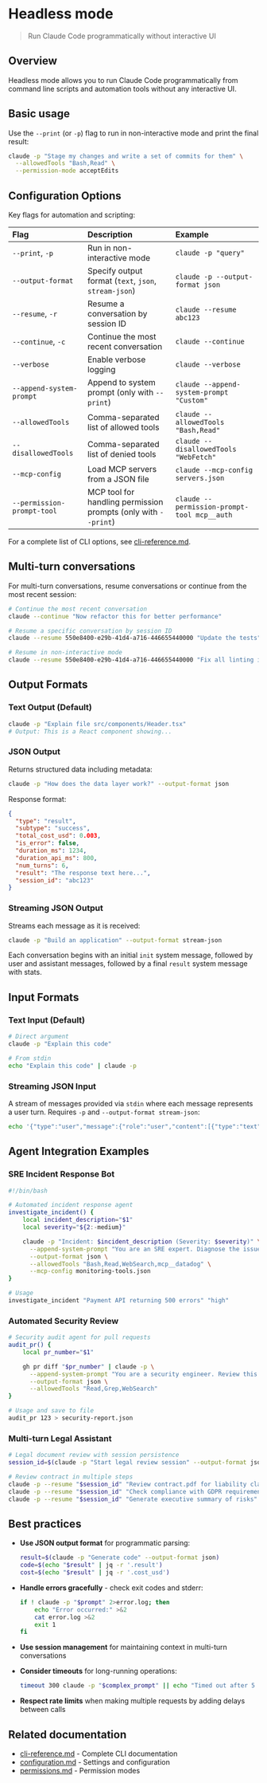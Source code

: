# Headless mode

> Run Claude Code programmatically without interactive UI

## Overview

Headless mode allows you to run Claude Code programmatically from command line scripts and automation tools without any interactive UI.

## Basic usage

Use the `--print` (or `-p`) flag to run in non-interactive mode and print the final result:

```bash
claude -p "Stage my changes and write a set of commits for them" \
  --allowedTools "Bash,Read" \
  --permission-mode acceptEdits
```

## Configuration Options

Key flags for automation and scripting:

| Flag                       | Description                                                     | Example                                  |
| :------------------------- | :-------------------------------------------------------------- | :--------------------------------------- |
| `--print`, `-p`            | Run in non-interactive mode                                     | `claude -p "query"`                      |
| `--output-format`          | Specify output format (`text`, `json`, `stream-json`)           | `claude -p --output-format json`         |
| `--resume`, `-r`           | Resume a conversation by session ID                             | `claude --resume abc123`                 |
| `--continue`, `-c`         | Continue the most recent conversation                           | `claude --continue`                      |
| `--verbose`                | Enable verbose logging                                          | `claude --verbose`                       |
| `--append-system-prompt`   | Append to system prompt (only with `--print`)                   | `claude --append-system-prompt "Custom"` |
| `--allowedTools`           | Comma-separated list of allowed tools                           | `claude --allowedTools "Bash,Read"`      |
| `--disallowedTools`        | Comma-separated list of denied tools                            | `claude --disallowedTools "WebFetch"`    |
| `--mcp-config`             | Load MCP servers from a JSON file                               | `claude --mcp-config servers.json`       |
| `--permission-prompt-tool` | MCP tool for handling permission prompts (only with `--print`)  | `claude --permission-prompt-tool mcp__auth` |

For a complete list of CLI options, see [cli-reference.md](cli-reference.md).

## Multi-turn conversations

For multi-turn conversations, resume conversations or continue from the most recent session:

```bash
# Continue the most recent conversation
claude --continue "Now refactor this for better performance"

# Resume a specific conversation by session ID
claude --resume 550e8400-e29b-41d4-a716-446655440000 "Update the tests"

# Resume in non-interactive mode
claude --resume 550e8400-e29b-41d4-a716-446655440000 "Fix all linting issues" --no-interactive
```

## Output Formats

### Text Output (Default)

```bash
claude -p "Explain file src/components/Header.tsx"
# Output: This is a React component showing...
```

### JSON Output

Returns structured data including metadata:

```bash
claude -p "How does the data layer work?" --output-format json
```

Response format:

```json
{
  "type": "result",
  "subtype": "success",
  "total_cost_usd": 0.003,
  "is_error": false,
  "duration_ms": 1234,
  "duration_api_ms": 800,
  "num_turns": 6,
  "result": "The response text here...",
  "session_id": "abc123"
}
```

### Streaming JSON Output

Streams each message as it is received:

```bash
claude -p "Build an application" --output-format stream-json
```

Each conversation begins with an initial `init` system message, followed by user and assistant messages, followed by a final `result` system message with stats.

## Input Formats

### Text Input (Default)

```bash
# Direct argument
claude -p "Explain this code"

# From stdin
echo "Explain this code" | claude -p
```

### Streaming JSON Input

A stream of messages provided via `stdin` where each message represents a user turn. Requires `-p` and `--output-format stream-json`:

```bash
echo '{"type":"user","message":{"role":"user","content":[{"type":"text","text":"Explain this code"}]}}' | claude -p --output-format=stream-json --input-format=stream-json
```

## Agent Integration Examples

### SRE Incident Response Bot

```bash
#!/bin/bash

# Automated incident response agent
investigate_incident() {
    local incident_description="$1"
    local severity="${2:-medium}"

    claude -p "Incident: $incident_description (Severity: $severity)" \
      --append-system-prompt "You are an SRE expert. Diagnose the issue, assess impact, and provide immediate action items." \
      --output-format json \
      --allowedTools "Bash,Read,WebSearch,mcp__datadog" \
      --mcp-config monitoring-tools.json
}

# Usage
investigate_incident "Payment API returning 500 errors" "high"
```

### Automated Security Review

```bash
# Security audit agent for pull requests
audit_pr() {
    local pr_number="$1"

    gh pr diff "$pr_number" | claude -p \
      --append-system-prompt "You are a security engineer. Review this PR for vulnerabilities, insecure patterns, and compliance issues." \
      --output-format json \
      --allowedTools "Read,Grep,WebSearch"
}

# Usage and save to file
audit_pr 123 > security-report.json
```

### Multi-turn Legal Assistant

```bash
# Legal document review with session persistence
session_id=$(claude -p "Start legal review session" --output-format json | jq -r '.session_id')

# Review contract in multiple steps
claude -p --resume "$session_id" "Review contract.pdf for liability clauses"
claude -p --resume "$session_id" "Check compliance with GDPR requirements"
claude -p --resume "$session_id" "Generate executive summary of risks"
```

## Best practices

* **Use JSON output format** for programmatic parsing:
  ```bash
  result=$(claude -p "Generate code" --output-format json)
  code=$(echo "$result" | jq -r '.result')
  cost=$(echo "$result" | jq -r '.cost_usd')
  ```

* **Handle errors gracefully** - check exit codes and stderr:
  ```bash
  if ! claude -p "$prompt" 2>error.log; then
      echo "Error occurred:" >&2
      cat error.log >&2
      exit 1
  fi
  ```

* **Use session management** for maintaining context in multi-turn conversations

* **Consider timeouts** for long-running operations:
  ```bash
  timeout 300 claude -p "$complex_prompt" || echo "Timed out after 5 minutes"
  ```

* **Respect rate limits** when making multiple requests by adding delays between calls

## Related documentation

* [cli-reference.md](cli-reference.md) - Complete CLI documentation
* [configuration.md](configuration.md) - Settings and configuration
* [permissions.md](permissions.md) - Permission modes
